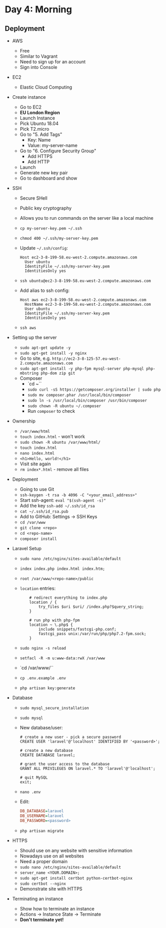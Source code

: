 # Day 4: Morning

## Deployment

- AWS
    - Free
    - Similar to Vagrant
    - Need to sign up for an account
    - Sign into Console

- EC2
    - Elastic Cloud Computing

- Create instance
    - Go to EC2
    - **EU London Region**
    - Launch Instance
    - Pick Ubuntu 18.04
    - Pick T2.micro
    - Go to "5. Add Tags"
        - Key: Name
        - Value: my-server-name
    - Go to "6. Configure Security Group"
        - Add HTTPS
        - Add HTTP
    - Launch
    - Generate new key pair
    - Go to dashboard and show

- SSH
    - Secure SHell
    - Public key cryptography
    - Allows you to run commands on the server like a local machine
    - `cp my-server-key.pem ~/.ssh`
    - `chmod 400 ~/.ssh/my-server-key.pem`
    - Update `~/.ssh/config`:

        ```
        Host ec2-3-8-199-58.eu-west-2.compute.amazonaws.com
          User ubuntu
          IdentityFile ~/.ssh/my-server-key.pem
          IdentitiesOnly yes
        ```

    - `ssh ubuntu@ec2-3-8-199-58.eu-west-2.compute.amazonaws.com`
    - Add alias to ssh config:

        ```
        Host aws ec2-3-8-199-58.eu-west-2.compute.amazonaws.com
          HostName ec2-3-8-199-58.eu-west-2.compute.amazonaws.com
          User ubuntu
          IdentityFile ~/.ssh/my-server-key.pem
          IdentitiesOnly yes
        ```

    - `ssh aws`

- Setting up the server
    - `sudo apt-get update -y`
    - `sudo apt-get install -y nginx`
    - Go to site, e.g. `http://ec2-3-8-125-57.eu-west-2.compute.amazonaws.com`
    - `sudo apt-get install -y php-fpm mysql-server php-mysql php-mbstring php-dom zip git`
    - Composer
        - `cd ~``
        - `sudo curl -sS https://getcomposer.org/installer | sudo php`
        - `sudo mv composer.phar /usr/local/bin/composer`
        - `sudo ln -s /usr/local/bin/composer /usr/bin/composer`
        - `sudo chown -R ubuntu ~/.composer`
        - Run `composer` to check

- Ownership
    - `/var/www/html`
    - `touch index.html` - won't work
    - `sudo chown -R ubuntu /var/www/html/`
    - `touch index.html`
    - `nano index.html`
    - `<h1>Hello, world!</h1>`
    - Visit site again
    - `rm index*.html` - remove all files

- Deployment
    - Going to use Git
    - `ssh-keygen -t rsa -b 4096 -C "<your_email_address>"`
    - Start ssh-agent: `eval "$(ssh-agent -s)"`
    - Add the key `ssh-add ~/.ssh/id_rsa`
    - `cat ~/.ssh/id_rsa.pub`
    - Add to GitHub: Settings -> SSH Keys
    - `cd /var/www`
    - `git clone <repo>`
    - `cd <repo-name>`
    - `composer install`

- Laravel Setup
    - `sudo nano /etc/nginx/sites-available/default`
    - `index index.php index.html index.htm;`
    - `root /var/www/<repo-name>/public`
    - `location` entries:

        ```nginx
            # redirect everything to index.php
            location / {
                try_files $uri $uri/ /index.php?$query_string;
            }
        ```

        ```nginx
            # run php with php-fpm
            location ~ \.php$ {
                include snippets/fastcgi-php.conf;
                fastcgi_pass unix:/var/run/php/php7.2-fpm.sock;
            }
        ```

    - `sudo nginx -s reload`
    - `setfacl -R -m u:www-data:rwX /var/www`
    - `cd /var/www/<repo-name>``
    - `cp .env.example .env`
    - `php artisan key:generate`

- Database
    - `sudo mysql_secure_installation`
    - `sudo mysql`
    - New database/user:

        ```mysql
        # create a new user - pick a secure password
        CREATE USER 'laravel'@'localhost' IDENTIFIED BY '<password>';

        # create a new database
        CREATE DATABASE laravel;

        # grant the user access to the database
        GRANT ALL PRIVILEGES ON laravel.* TO 'laravel'@'localhost';

        # quit MySQL
        exit;
        ```
    - `nano .env`
    - Edit:

        ```ini
        DB_DATABASE=laravel
        DB_USERNAME=laravel
        DB_PASSWORD=<password>
        ```
    - `php artisan migrate`

- HTTPS
    - Should use on any website with sensitive information
    - Nowadays use on all websites
    - Need a proper domain
    - `sudo nano /etc/nginx/sites-available/default`
    - `server_name <YOUR.DOMAIN>;`
    - `sudo apt-get install certbot python-certbot-nginx`
    - `sudo certbot --nginx`
    - Demonstrate site with HTTPS

- Terminating an instance
    - Show how to terminate an instance
    - Actions -> Instance State -> Terminate
    - **Don't terminate yet!**
